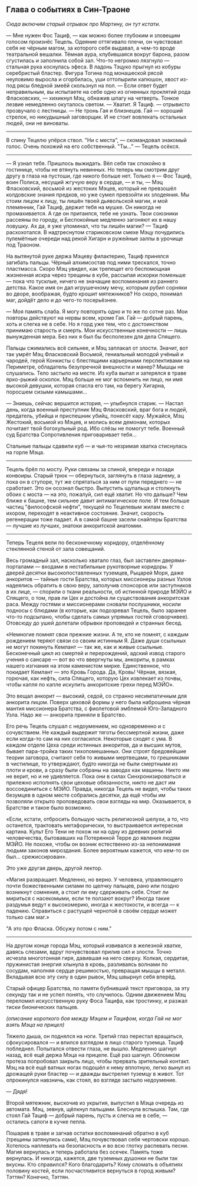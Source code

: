 ## Глава о событиях в Син-Траоне
*Сюда включим старый отрывок про Мартину, он тут кстати.*

— Мне нужен Фос Тациф, — как можно более глубоким и зловещим голосом произнёс Тецель. Одеяние оттягивало плечи, он чувствовал себя не чёрным магом, за которого себя выдавал, а чем-то вроде театральной вешалки.
Тёмная аура, клубившаяся вокруг барона, разом сгустилась и заполнила собой зал. Что-то негромко лязгнуло — стальная рука коснулась эфеса. В ладонь Тэцуко прыгнул из кобуры серебристый бластер. Фигура Тогина под монашеской рясой неуловимо выросла и сгорбилась, уши оттопырили капюшон, хвост из-под рясы бледной змеёй скользнул на пол.
— Если ответ будет неправильным, вы испытаете на себе одно из огненных проклятий рода Фласковских, — хихикнул Мэц, обнажив шпагу на четверть. Тонкое лезвие немедленно окуталось светом.
— Хватит. Я Тациф. — отрывисто прозвучало с лестницы. — Не тронь Гая и близнецов. Гай — хороший стрелок, но никудышный заговорщик. И не стоит вовлекать остальных людей, они не виноваты.

***

В спину Тецелю упёрся ствол. "Ни с места", — скомандовал знакомый голос. Очень похожий на его собственный. "Ты..." — Тецель осёкся.

***

— Я узнал тебя. Пришлось выжидать. Вёл себя так спокойно в гостинице, чтобы не втянуть невинных. Но теперь мы смотрим друг другу в глаза на пустоши, где никого больше нет. Только я — Фос Тациф, воин Полиса, несущий жгучую веру в сердце, — и ты, — Мэц Фласковский, восьмой из жестоких Мэцев, который не превзошёл колдовские знания предков, но уже сумел превзойти их злодеяния. Мы стоим лицом к лицу, ты лишён твоей дьявольской магии, и мой племянник, Гай Тациф, держит тебя на мушке. Он никогда не промахивается. А где он притаился, тебе не узнать. Твои союзники рассеяны по городу, и Беспокойные медленно загоняют их в нашу ловушку. Ах да, я уже упоминал, что ты лишён магии? — Тациф расхохотался. В надтреснутом стариковском смехе Мэцу почудились пулемётные очереди над рекой Хигарн и ружейные залпы в урочище под Траоном.

На вытянутой руке держа Мэцеву филактерию, Тациф принялся загибать пальцы. Чёрный алхимсостав под ними трескался, точно пластмасса. Скоро Мэц увидел, как трепещет его беспомощная жизненная искра через трещины в кубе, рассыпая искорки поменьше — пока что тусклые, ничего не значащие воспоминания из раннего детства. Какое имя он дал игрушечному мечу, которым рубил сорняки во дворе, воображая, будто крошит мятежников? Но скоро, понимал маг, дойдёт дело и до чего-то посерьёзнее.

— Моя память слаба. Я могу повторять одно и то же по сотне раз. Мои повторы действуют на нервы всем, кроме Гая. Гай — добрый парень, хоть и слегка не в себе. Но я горд уже тем, что с достоинством принимаю старость и смерть. Мои искусственные конечности — лишь вынужденная мера. Без них я был бы бесполезен для дела Спящего.

Пальцы сжимались всё сильнее, и Мэц заплакал от злости. Значит, вот так умрёт Мэц Фласковский Восьмой, гениальный молодой учёный и чародей, герой Конкисты с блестящими карьерными перспективами на Периметре, обладатель безупречной внешности и манер? Мышцы не слушались. Тело застыло на месте. Из куба выпал и затерялся в траве ярко-рыжий осколок. Мэц больше не мог вспомнить ни лицо, ни имя высокой девушки, которая спасла его там, на берегу Хигарна, поросшем сизыми камышами…

— Знаешь, сейчас вершится история, — улыбнулся старик. — Настал день, когда военный преступник Мэц Фласковский, враг бога и людей, предатель, убийца и приспешник убийц, понесёт кару. Мужайся, Мэц Жестокий, восьмой из Мэцев, и молись всем демонам, которых почитает твой богохульный род. Ибо слёзы не помогут тебе. Военный суд Братства Сопротивления приговаривает тебя…

Стальные пальцы сдавили куб — и чья-то незримая хватка стиснулась на горле Мэца.

***

Тецель брёл по мосту. Руки связаны за спиной, впереди и позади конвоиры. Старый трюк — обернуться, заглянуть в глаза заднему, а пока он в ступоре, тут же спрятаться за ним от пули переднего — не сработает. Это он осознал быстро. Выпустить щупальца и столкнуть обоих с моста — на это, пожалуй, сил ещё хватит. Но что дальше? Чем ближе к башне, тем сильнее давит антимагическое поле. И тем больше частиц "философской нефти", текущей по Тецелевым жилам вместе с ихором, переходят в неактивное состояние. Значит, скорость регенерации тоже падает. А в самой башне засели снайперы Братства — лучшие из лучших, знатоки анкоритской анатомии.

***
Теперь Тецеля вели по бесконечному коридору, отделённому стеклянной стеной от зала совещаний.

Весь громадный зал, насколько хватало глаз, был заставлен дверями-порталами — входами в нестабильные рукотворные коридоры. У дверей десятки высокопоставленных туземцев, Рыцарей Моря, даже анкоритов — тайные гости Братства, которых миссионеры разных Узлов надеялись обратить в свою веру, заполучив спонсоров или заступников в их лице, — спорили о ткани реальности, об истинной природе МЭЙО и Спящего, о том, прав ли Цех и достойна ли существования анкоритская раса. Между гостями и миссионерами сновали послушники, носили подносы с блюдами (в которые, как подозревал Тецель, было заранее что-то подсыпано, чтобы сделать самых упрямых гостей сговорчивее). Отовсюду до ушей долетали обрывки проповедей и странных бесед.

«Немногие помнят свои прежние жизни. А те, кто не помнят, с каждым рождением теряют связи со своим истинным Я. Даже души ссыльных не могут покинуть Кемлант — так же, как и живые ссыльные. Бесконечный цикл из смертей и перерождений, адский извод старого учения о сансаре — вот во что ввергнуты мы, анкориты, в рамках нашего изгнания на этом каменистом мирке. Единственное, что покидает Кемлант — это Кровь Города. Да, Кровь! Чёрная, вязкая, горючая, как нефть, сила Спящего, которую Цех извлекает из почвы, чтобы капля по капле искупить анкоритские грехи перед МЭЙО».

Это вещал анкорит — высокий, седой, со странно несимпатичным для анкорита лицом. Поверх цеховой формы у него была наброшена чёрная мантия миссионера Братства, с фиолетовой эмблемой Юго-Западного Узла. Надо же — анкорита приняли в Братство.

Его речь Тецель слушал с недоумением, но одновременно и с сочувствием. Не каждый выдержит тяготы бессмертной жизни, даже если когда-то сам на них согласился. Некоторые сходят с ума. В каждом отделе Цеха среди истинных анкоритов, да и высших мутов, бывает пара-тройка таких тихопомешанных. Они строят бредовейшие теории заговора, считают себя то живыми мертвецами, то грешниками в чистилище, то утверждают, будто никогда не были смертными из плоти и крови, а сразу были собраны на заводах как машины. Никто им не верит, но и не удивляется. Пока они в силах Синхронизироваться и прилежно исполнять свои цеховые обязанности, никто не даст им воссоединиться с МЭЙО. Правда, никогда Тецель не видел, чтобы таких безумцев в одном месте собрались десятки, да ещё чтобы им позволяли открыто проповедовать свои взгляды на мир. Оказывается, в Братстве и такое было возможно.

«Если, кстати, отбросить большую часть религиозной шелухи, а то, что останется, трактовать метафорически, то выстраивается интересная картина. Культ Его Тени не похож ни на одну из древних религий человечества, бытовавших на Потерянной Терре до явления людям МЭЙО. Не похоже, чтобы он возник естественно из-за непонимания людьми законов мироздания. Более вероятным кажется, что кем-то он был… срежиссирован».

Это уже другая дверь, другой лектор.

«Магия развращает. Медленно, но верно. У человека, управляющего почти божественными силами по щелчку пальцев, рано или поздно возникнут сомнения, а стоит ли ему сдерживать себя. Стоит ли мириться с насекомыми, если те ползают вокруг? Иногда такие раздумья ведут к высокомерию, иногда к жестокости, и всегда — к падению. Справиться с растущей чернотой в своём сердце может только сам маг.»

"А это про Фласка. Обсужу потом с ним."

***

На другом конце города Мэц, который извивался в железной хватке, давясь слезами, вдруг почувствовал прилив сил и злости. Точно исчезла многотонная гиря, давившая на него сверху. Колкая, сердитая, пружинистая энергия хлынула в кровь, разливаясь волнами по сосудам, наполняя сердце решимостью, превращая мышцы в металл. Вкладывая всю эту силу в один рывок, Мэц швырнул себя вперёд.

Старый офицер Братства, по памяти бубнивший текст приговора, за эту секунду так и не успел понять, что случилось. Одним движением Мэц переломил искусственную руку Фоса Тацифа, как тростинку, и разжал тиски бионических пальцев.

*(описание короткого боя между Мэцем и Тацифом, когда Гай не мог взять Мэца на прицел)*

Тяжело дыша, он поднялся на ноги. Третий глаз перестал вращаться, сфокусировался — и впился взглядом в лицо старого туземца. Тациф побледнел. Попытался отвести глаза, не вышло. Медленно шагнул назад, всё ещё держа Мэца на прицеле. Ещё раз шагнул. Обломком протеза попробовал закрыть лицо, чтобы прервать зрительный контакт. Мэц на всё ещё ватных ногах подошёл к нему вплотную, легко вынул из дрожащей руки бластер — и дважды выстрелил туземцу в живот. Тот опрокинулся навзничь, как стоял, во взгляде застыло недоумение.

— Дядя!

Второй мятежник, выскочив из укрытия, выпустил в Мэца очередь из автомата. Мэц, зевнув, щёлкнул пальцами. Блеснула вспышка. Там, где стоял Гай Тациф — добрый парень, пусть и слегка не в себе, — остались сапоги в кучке пепла.

Пошарив в траве и загнав остатки воспоминаний обратно в куб (трещины затянулись сами), Мэц почувствовал себя чертовски хорошо. Хотелось наплевать на безопасность и во всю глотку распевать песни. Магия вернулась и теперь работала без осечек. Память тоже вернулась. И никогда, кажется, две туземных душонки не были так вкусны. Кто справился? Кого благодарить? Кому сломать в объятиях половину костей, если посчастливится вернуться в город живым? Тэттян? Конечно, Тэттян.
